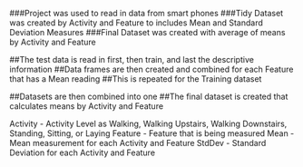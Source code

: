 ###Project was used to read in data from smart phones
###Tidy Dataset was created by Activity and Feature to includes Mean and Standard Deviation Measures
###Final Dataset was created with average of means by Activity and Feature

##The test data is read in first, then train, and last the descriptive information
##Data frames are then created and combined for each Feature that has a Mean reading
##This is repeated for the Training dataset


##Datasets are then combined into one
##The final dataset is created that calculates means by Activity and Feature

Activity - Activity Level as Walking, Walking Upstairs, Walking Downstairs, Standing, Sitting, or Laying
Feature - Feature that is being measured
Mean - Mean measurement for each Activity and Feature
StdDev - Standard Deviation for each Activity and Feature 